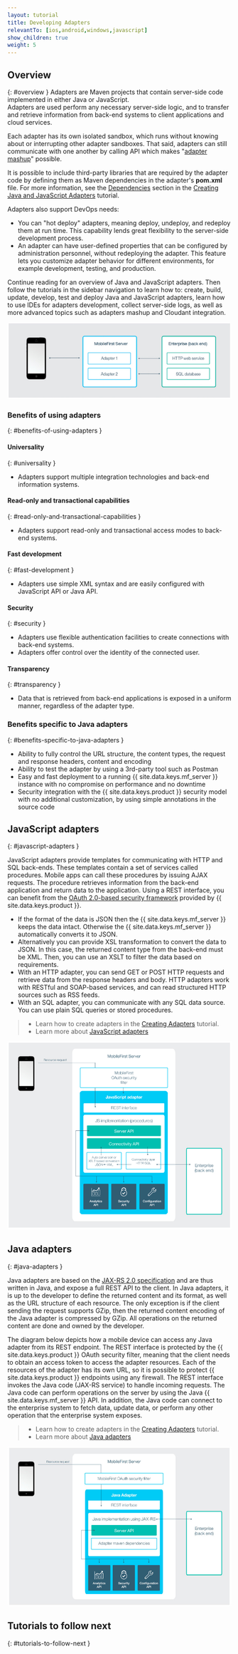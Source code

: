 ```yaml
---
layout: tutorial
title: Developing Adapters
relevantTo: [ios,android,windows,javascript]
show_children: true
weight: 5
---
```

<!-- NLS_CHARSET=UTF-8 -->
## Overview
{: #overview }
Adapters are Maven projects that contain server-side code implemented in either Java or JavaScript.  
Adapters are used perform any necessary server-side logic, and to transfer and retrieve information from back-end systems to client applications and cloud services. 

Each adapter has its own isolated sandbox, which runs without knowing about or interrupting other adapter sandboxes. That said, adapters can still communicate with one another by calling API which makes "[adapter mashup](advanced-adapter-usage-mashup)" possible.

It is possible to include third-party libraries that are required by the adapter code by defining them as Maven dependencies in the adapter's **pom.xml** file. For more information, see the [Dependencies](creating-adapters/#dependencies) section in the [Creating Java and JavaScript Adapters](creating-adapters) tutorial.

Adapters also support DevOps needs:

* You can "hot deploy" adapters, meaning deploy, undeploy, and redeploy them at run time. This capability lends great flexibility to the server-side development process.
* An adapter can have user-defined properties that can be configured by administration personnel, without redeploying the adapter. This feature lets you customize adapter behavior for different environments, for example development, testing, and production.

Continue reading for an overview of Java and JavaScript adapters. Then follow the tutorials in the sidebar navigation to learn how to: create, build, update, develop, test and deploy Java and JavaScript adapters, learn how to use IDEs for adapters development, collect server-side logs, as well as more advanced topics such as adapters mashup and Cloudant integration.

![adapter_overview](adapter_overview_top.jpg)

### Benefits of using adapters
{: #benefits-of-using-adapters }

#### Universality
{: #universality }

* Adapters support multiple integration technologies and back-end information systems.

#### Read-only and transactional capabilities
{: #read-only-and-transactional-capabilities }

* Adapters support read-only and transactional access modes to back-end systems.

#### Fast development
{: #fast-development }

* Adapters use simple XML syntax and are easily configured with JavaScript API or Java API.

#### Security
{: #security }

* Adapters use flexible authentication facilities to create connections with back-end systems.
* Adapters offer control over the identity of the connected user.

#### Transparency
{: #transparency }

* Data that is retrieved from back-end applications is exposed in a uniform manner, regardless of the adapter type.  

### Benefits specific to Java adapters
{: #benefits-specific-to-java-adapters }

* Ability to fully control the URL structure, the content types, the request and response headers, content and encoding
* Ability to test the adapter by using a 3rd-party tool such as Postman
* Easy and fast deployment to a running {{ site.data.keys.mf_server }} instance with no compromise on performance and no downtime
* Security integration with the {{ site.data.keys.product }} security model with no additional customization, by using simple annotations in the source code

## JavaScript adapters
{: #javascript-adapters }

JavaScript adapters provide templates for communicating with HTTP and SQL back-ends. These templates contain a set of services called procedures. Mobile apps can call these procedures by issuing AJAX requests. The procedure retrieves information from the back-end application and return data to the application. Using a REST interface, you can benefit from the [OAuth 2.0-based security framework](../authentication-and-security) provided by {{ site.data.keys.product }}.

* If the format of the data is JSON then the {{ site.data.keys.mf_server }} keeps the data intact. Otherwise the {{ site.data.keys.mf_server }} automatically converts it to JSON.  
* Alternatively you can provide XSL transformation to convert the data to JSON. In this case, the returned content type from the back-end must be XML. Then, you can use an XSLT to filter the data based on requirements.
* With an HTTP adapter, you can send GET or POST HTTP requests and retrieve data from the response headers and body. HTTP adapters work with RESTful and SOAP-based services, and can read structured HTTP sources such as RSS feeds.
* With an SQL adapter, you can communicate with any SQL data source. You can use plain SQL queries or stored procedures.

> * Learn how to create adapters in the [Creating Adapters](creating-adapters) tutorial.
> * Learn more about [JavaScript adapters](javascript-adapters)

![javascript_adapters](javascript_adapters.png)

## Java adapters
{: #java-adapters }

Java adapters are based on the [JAX-RS 2.0 specification](https://jax-rs-spec.java.net/nonav/2.0-rev-a/apidocs/index.html) and are thus written in Java, and expose a full REST API to the client. In Java adapters, it is up to the developer to define the returned content and its format, as well as the URL structure of each resource. The only exception is if the client sending the request supports GZip, then the returned content encoding of the Java adapter is compressed by GZip. All operations on the returned content are done and owned by the developer.

The diagram below depicts how a mobile device can access any Java adapter from its REST endpoint. The REST interface is protected by the {{ site.data.keys.product }} OAuth security filter, meaning that the client needs to obtain an access token to access the adapter resources. Each of the resources of the adapter has its own URL, so it is possible to protect {{ site.data.keys.product }} endpoints using any firewall. The REST interface invokes the Java code (JAX-RS service) to handle incoming requests. The Java code can perform operations on the server by using the Java {{ site.data.keys.mf_server }} API. In addition, the Java code can connect to the enterprise system to fetch data, update data, or perform any other operation that the enterprise system exposes.

> * Learn how to create adapters in the [Creating Adapters](creating-adapters) tutorial.
> * Learn more about [Java adapters](java-adapters)

![java-adapter](java_adapter.jpg)

## Tutorials to follow next
{: #tutorials-to-follow-next }
